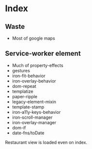 # Index
## Waste
* Most of google maps

## Service-worker element
* Much of property-effects
* gestures
* iron-fit-behavior
* iron-overlay-behavior
* dom-repeat
* templatize
* paper-ripple
* legacy-element-mixin
* template-stamp
* iron-a11y-keys-behavior
* iron-scroll-manager
* iron-overlay-manager
* dom-if
* date-fns/toDate

Restaurant view is loaded even on index.
